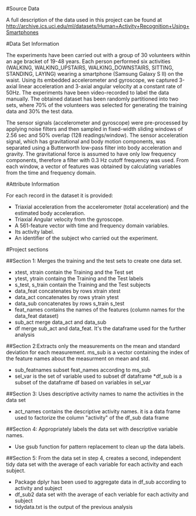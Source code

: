 #Source Data

A full description of the data used in this project can be found at
http://archive.ics.uci.edu/ml/datasets/Human+Activity+Recognition+Using+Smartphones

#Data Set Information

The experiments have been carried out with a group of 30 volunteers within an age bracket of 19-48 years.
Each person performed six activities (WALKING, WALKING_UPSTAIRS, WALKING_DOWNSTAIRS, SITTING, STANDING, LAYING) wearing a smartphone (Samsung Galaxy S II) on the waist.
Using its embedded accelerometer and gyroscope, we captured 3-axial linear acceleration and 3-axial angular velocity at a constant rate of 50Hz.
The experiments have been video-recorded to label the data manually.
The obtained dataset has been randomly partitioned into two sets, where 70% of the volunteers was selected for generating the training data and 30% the test data.

The sensor signals (accelerometer and gyroscope) were pre-processed by applying noise filters and then sampled in fixed-width sliding windows of 2.56 sec and 50% overlap (128 readings/window). The sensor acceleration signal, which has gravitational and body motion components, was separated using a Butterworth low-pass filter into body acceleration and gravity. The gravitational force is assumed to have only low frequency components, therefore a filter with 0.3 Hz cutoff frequency was used. From each window, a vector of features was obtained by calculating variables from the time and frequency domain.

#Attribute Information

For each record in the dataset it is provided:

* Triaxial acceleration from the accelerometer (total acceleration) and the estimated body acceleration.
* Triaxial Angular velocity from the gyroscope.
* A 561-feature vector with time and frequency domain variables.
* Its activity label.
* An identifier of the subject who carried out the experiment.

#Project sections

##Section 1: Merges the training and the test sets to create one data set.
* xtest, xtrain contain the Training and the Test set
* ytest, ytrain containg the Training and the Test labels
* s_test, s_train contain the Training and the Test subjects
* data_feat concatenates by rows xtrain xtest
* data_act concatenates by rows ytrain ytest
* data_sub concatenates by rows s_train s_test
* feat_names contains the names of the features (column names for the data_feat dataset)
* sub_act merge data_act and data_sub
* df merge sub_act and data_feat. It's the dataframe used for the further analysis

##Section 2:Extracts only the measurements on the mean and standard deviation for each measurement.
ms_sub is a vector containing the index of the feature names about the measurment on mean and std. 
* sub_featnames subset feat_names according to ms_sub
* sel_var is the set of variable used to subset df dataframe
*df_sub is a subset of the dataframe df based on variables in sel_var 

##Section 3: Uses descriptive activity names to name the activities in the data set
* act_names contains the descriptive activity names. it is a data frame used to factorize the column "activity" of the df_sub data frame

##Section 4: Appropriately labels the data set with descriptive variable names.
* Use gsub function for pattern replacement to clean up the data labels.

##Section 5: From the data set in step 4, creates a second, independent tidy data set with the average of each variable for each activity and each subject.
* Package dplyr has been used to aggregate data in df_sub according to activity and subject
* df_sub2 data set with the average of each veriable for each activity and subject
* tidydata.txt is the output of the previous analysis
